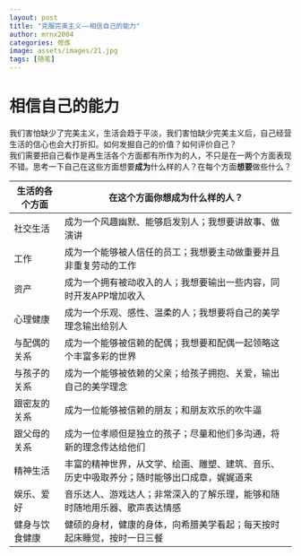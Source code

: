 ```yaml
---
layout: post
title: "克服完美主义——相信自己的能力"
author: mrnx2004
categories: 修炼
image: assets/images/21.jpg
tags: [随笔]
---
```


# 相信自己的能力
我们害怕缺少了完美主义，生活会趋于平淡，我们害怕缺少完美主义后，自己经营生活的信心也会大打折扣。如何发掘自己的价值？如何评价自己？  
我们需要把自己看作是再生活各个方面都有所作为的人，不只是在一两个方面表现不错。思考一下自己在这些方面想要**成为**什么样的人？在每个方面**想要**做些什么？

|生活的各个方面|在这个方面你想成为什么样的人？|
|------|------|
|社交生活|成为一个风趣幽默、能够启发别人；我想要讲故事、做演讲|
|工作|成为一个能够被人信任的员工；我想要主动做重要并且非重复劳动的工作|
|资产|成为一个拥有被动收入的人；我想要输出一些内容，同时开发APP增加收入|
|心理健康|成为一个乐观、感性、温柔的人；我想要将自己的美学理念输出给别人|
|与配偶的关系|成为一个能够被信赖的配偶；我想要和配偶一起领略这个丰富多彩的世界|
|与孩子的关系|成为一个能够被依赖的父亲；给孩子拥抱、关爱，输出自己的美学理念|
|跟密友的关系|成为一位能够被信赖的朋友；和朋友欢乐的吹牛逼|
|跟父母的关系|成为一位孝顺但是独立的孩子；尽量和他们多沟通，将新的理念传达给他们|
|精神生活|丰富的精神世界，从文学、绘画、雕塑、建筑、音乐、历史中吸取养分；随时能够出口成章，娓娓道来|
|娱乐、爱好|音乐达人、游戏达人；非常深入的了解乐理，能够和随时随地用乐器、歌声表达情感|
|健身与饮食健康|健硕的身材，健康的身体，向希腊美学看起；每天按时起床睡觉，按时一日三餐|
